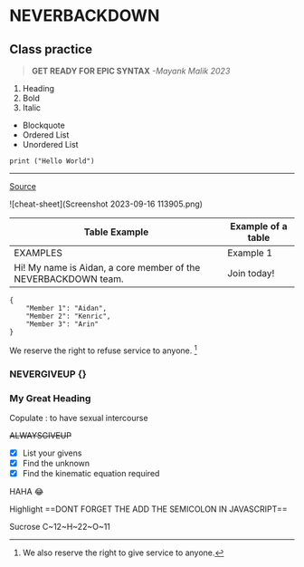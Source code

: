# NEVERBACKDOWN
## Class practice 

> **GET READY FOR EPIC SYNTAX**
*-Mayank Malik 2023*

1. Heading
2. Bold
3. Italic

- Blockquote
- Ordered List
- Unordered List

`print ("Hello World")`

---

[Source](https://www.markdownguide.org/cheat-sheet)

![cheat-sheet](Screenshot 2023-09-16 113905.png)

| Table Example | Example of a table |
| ----------------- | ----------|
| EXAMPLES | Example 1 |
| Hi! My name is Aidan, a core member of the NEVERBACKDOWN team. | Join today!

```
{
    "Member 1": "Aidan",
    "Member 2": "Kenric",
    "Member 3": "Arin" 
}
```

We reserve the right to refuse service to anyone.
[^1]

[^1]: We also reserve the right to give service to anyone.

### NEVERGIVEUP {}

<h3 id="customi-id">My Great Heading</h3>

Copulate
: to have sexual intercourse

~~ALWAYSGIVEUP~~

- [x] List your givens
- [x] Find the unknown
- [x] Find the kinematic equation required

HAHA :joy:

Highlight ==DONT FORGET THE ADD THE SEMICOLON IN JAVASCRIPT==

Sucrose     C~12~H~22~O~11

